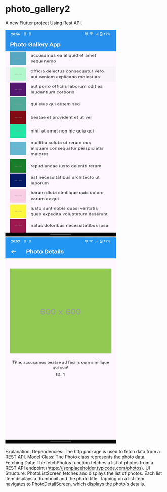 # photo_gallery2

A new Flutter project Using Rest API.

<img src="1.jpg" alt="Alt text" style="width:350px;height:650px;">
<img src="2.jpg" alt="Alt text" style="width:350px;height:650px;">

Explanation:
Dependencies: The http package is used to fetch data from a REST API.
Model Class: The Photo class represents the photo data.
Fetching Data: The fetchPhotos function fetches a list of photos from a REST API endpoint (https://jsonplaceholder.typicode.com/photos).
UI Structure:
PhotoListScreen fetches and displays the list of photos.
Each list item displays a thumbnail and the photo title.
Tapping on a list item navigates to PhotoDetailScreen, which displays the photo's details.
